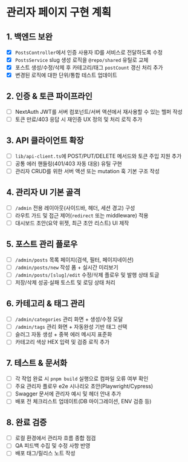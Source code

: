# 관리자 페이지 구현 계획

## 1. 백엔드 보완
- [x] `PostsController`에서 인증 사용자 ID를 서비스로 전달하도록 수정
- [x] `PostsService` slug 생성 로직을 `@repo/shared` 유틸로 교체
- [x] 포스트 생성/수정/삭제 후 카테고리/태그 `postCount` 갱신 처리 추가
- [x] 변경된 로직에 대한 단위/통합 테스트 업데이트

## 2. 인증 & 토큰 파이프라인
- [ ] NextAuth JWT를 서버 컴포넌트/서버 액션에서 재사용할 수 있는 헬퍼 작성
- [ ] 토큰 만료/403 응답 시 재인증 UX 정의 및 처리 로직 추가

## 3. API 클라이언트 확장
- [ ] `lib/api-client.ts`에 POST/PUT/DELETE 메서드와 토큰 주입 지원 추가
- [ ] 공통 에러 핸들링(401/403 자동 대응) 유틸 구현
- [ ] 관리자 CRUD를 위한 서버 액션 또는 mutation 훅 기본 구조 작성

## 4. 관리자 UI 기본 골격
- [ ] `/admin` 전용 레이아웃(사이드바, 헤더, 세션 경고) 구성
- [ ] 라우트 가드 및 접근 제어(`redirect` 또는 middleware) 적용
- [ ] 대시보드 초안(요약 위젯, 최근 초안 리스트) UI 제작

## 5. 포스트 관리 플로우
- [ ] `/admin/posts` 목록 페이지(검색, 필터, 페이지네이션)
- [ ] `/admin/posts/new` 작성 폼 + 실시간 미리보기
- [ ] `/admin/posts/[slug]/edit` 수정/삭제 플로우 및 발행 상태 토글
- [ ] 저장/삭제 성공·실패 토스트 및 로딩 상태 처리

## 6. 카테고리 & 태그 관리
- [ ] `/admin/categories` 관리 화면 + 생성/수정 모달
- [ ] `/admin/tags` 관리 화면 + 자동완성 기반 태그 선택
- [ ] 슬러그 자동 생성 + 중복 에러 메시지 표준화
- [ ] 카테고리 색상 HEX 입력 및 검증 로직 추가

## 7. 테스트 & 문서화
- [ ] 각 작업 완료 시 `pnpm build` 실행으로 컴파일 오류 여부 확인
- [ ] 주요 관리자 플로우 e2e 시나리오 초안(Playwright/Cypress)
- [ ] Swagger 문서에 관리자 예시 및 헤더 안내 추가
- [ ] 배포 전 체크리스트 업데이트(DB 마이그레이션, ENV 검증 등)

## 8. 완료 검증
- [ ] 로컬 환경에서 관리자 흐름 종합 점검
- [ ] QA 피드백 수집 및 수정 사항 반영
- [ ] 배포 태그/릴리스 노트 작성
